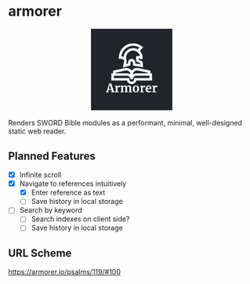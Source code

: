 # armorer

<p align="center" width="100%">
    <img src="https://github.com/glitchassassin/armorer/raw/main/src/img/armorer_social.png" width="33%">
</p>

Renders SWORD Bible modules as a performant, minimal, well-designed static web reader.

## Planned Features

- [x] Infinite scroll
- [x] Navigate to references intuitively
    - [x] Enter reference as text
    - [ ] Save history in local storage
- [ ] Search by keyword
    - [ ] Search indexes on client side?
    - [ ] Save history in local storage

## URL Scheme

https://armorer.io/psalms/119/#100